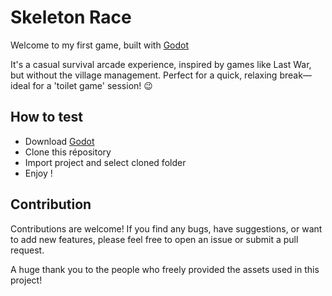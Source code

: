 # Skeleton Race

Welcome to my first game, built with [Godot](https://godotengine.org/)

It's a casual survival arcade experience, inspired by games like Last War, but without the village management. Perfect for a quick, relaxing break—ideal for a 'toilet game' session! 😉

## How to test

- Download [Godot](https://godotengine.org/)
- Clone this répository
- Import project and select cloned folder
- Enjoy !

## Contribution

Contributions are welcome! 
If you find any bugs, have suggestions, or want to add new features, please feel free to open an issue or submit a pull request.

A huge thank you to the people who freely provided the assets used in this project!
